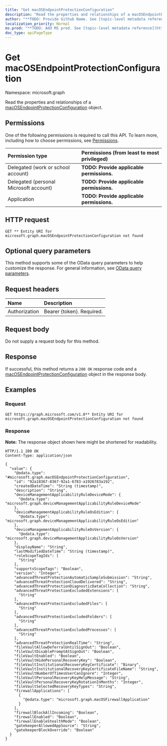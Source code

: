 ```yaml
---
title: "Get macOSEndpointProtectionConfiguration"
description: "Read the properties and relationships of a macOSEndpointProtectionConfiguration object."
author: "**TODO: Provide Github Name. See [topic-level metadata reference](https://msgo.azurewebsites.net/add/document/guidelines/metadata.html#topic-level-metadata)**"
localization_priority: Normal
ms.prod: "**TODO: Add MS prod. See [topic-level metadata reference](https://msgo.azurewebsites.net/add/document/guidelines/metadata.html#topic-level-metadata)**"
doc_type: apiPageType
---
```


# Get macOSEndpointProtectionConfiguration
Namespace: microsoft.graph



Read the properties and relationships of a [macOSEndpointProtectionConfiguration](../resources/macosendpointprotectionconfiguration.md) object.

## Permissions
One of the following permissions is required to call this API. To learn more, including how to choose permissions, see [Permissions](/graph/permissions-reference).

|Permission type|Permissions (from least to most privileged)|
|:---|:---|
|Delegated (work or school account)|**TODO: Provide applicable permissions.**|
|Delegated (personal Microsoft account)|**TODO: Provide applicable permissions.**|
|Application|**TODO: Provide applicable permissions.**|

## HTTP request

<!-- {
  "blockType": "ignored"
}
-->
``` http
GET ** Entity URI for microsoft.graph.macOSEndpointProtectionConfiguration not found
```

## Optional query parameters
This method supports some of the OData query parameters to help customize the response. For general information, see [OData query parameters](/graph/query-parameters).

## Request headers
|Name|Description|
|:---|:---|
|Authorization|Bearer {token}. Required.|

## Request body
Do not supply a request body for this method.

## Response

If successful, this method returns a `200 OK` response code and a [macOSEndpointProtectionConfiguration](../resources/macosendpointprotectionconfiguration.md) object in the response body.

## Examples

### Request
<!-- {
  "blockType": "request",
  "name": "get_macosendpointprotectionconfiguration"
}
-->
``` http
GET https://graph.microsoft.com/v1.0** Entity URI for microsoft.graph.macOSEndpointProtectionConfiguration not found
```


### Response
**Note:** The response object shown here might be shortened for readability.
<!-- {
  "blockType": "response",
  "truncated": true,
  "@odata.type": "microsoft.graph.macOSEndpointProtectionConfiguration"
}
-->
``` http
HTTP/1.1 200 OK
Content-Type: application/json

{
  "value": {
    "@odata.type": "#microsoft.graph.macOSEndpointProtectionConfiguration",
    "id": "92a18367-8367-92a1-6783-a1926783a192",
    "createdDateTime": "String (timestamp)",
    "description": "String",
    "deviceManagementApplicabilityRuleDeviceMode": {
      "@odata.type": "microsoft.graph.deviceManagementApplicabilityRuleDeviceMode"
    },
    "deviceManagementApplicabilityRuleOsEdition": {
      "@odata.type": "microsoft.graph.deviceManagementApplicabilityRuleOsEdition"
    },
    "deviceManagementApplicabilityRuleOsVersion": {
      "@odata.type": "microsoft.graph.deviceManagementApplicabilityRuleOsVersion"
    },
    "displayName": "String",
    "lastModifiedDateTime": "String (timestamp)",
    "roleScopeTagIds": [
      "String"
    ],
    "supportsScopeTags": "Boolean",
    "version": "Integer",
    "advancedThreatProtectionAutomaticSampleSubmission": "String",
    "advancedThreatProtectionCloudDelivered": "String",
    "advancedThreatProtectionDiagnosticDataCollection": "String",
    "advancedThreatProtectionExcludedExtensions": [
      "String"
    ],
    "advancedThreatProtectionExcludedFiles": [
      "String"
    ],
    "advancedThreatProtectionExcludedFolders": [
      "String"
    ],
    "advancedThreatProtectionExcludedProcesses": [
      "String"
    ],
    "advancedThreatProtectionRealTime": "String",
    "fileVaultAllowDeferralUntilSignOut": "Boolean",
    "fileVaultDisablePromptAtSignOut": "Boolean",
    "fileVaultEnabled": "Boolean",
    "fileVaultHidePersonalRecoveryKey": "Boolean",
    "fileVaultInstitutionalRecoveryKeyCertificate": "Binary",
    "fileVaultInstitutionalRecoveryKeyCertificateFileName": "String",
    "fileVaultNumberOfTimesUserCanIgnore": "Integer",
    "fileVaultPersonalRecoveryKeyHelpMessage": "String",
    "fileVaultPersonalRecoveryKeyRotationInMonths": "Integer",
    "fileVaultSelectedRecoveryKeyTypes": "String",
    "firewallApplications": [
      {
        "@odata.type": "microsoft.graph.macOSFirewallApplication"
      }
    ],
    "firewallBlockAllIncoming": "Boolean",
    "firewallEnabled": "Boolean",
    "firewallEnableStealthMode": "Boolean",
    "gatekeeperAllowedAppSource": "String",
    "gatekeeperBlockOverride": "Boolean"
  }
}
```


